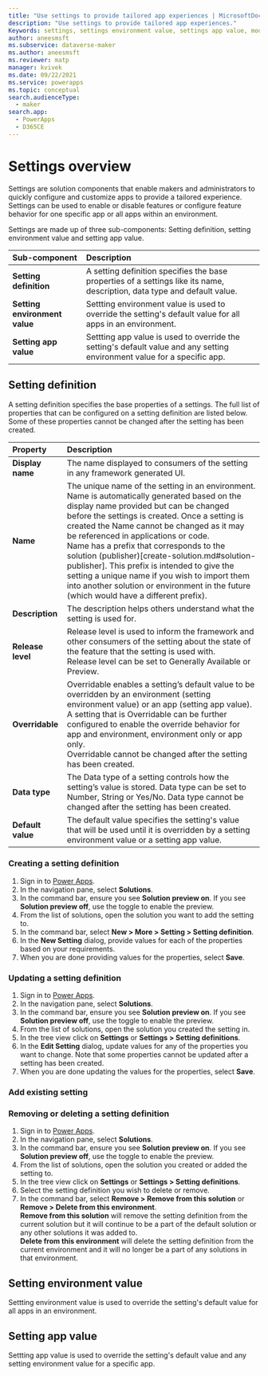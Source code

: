 ```yaml
---
title: "Use settings to provide tailored app experiences | MicrosoftDocs"
description: "Use settings to provide tailored app experiences."
Keywords: settings, settings environment value, settings app value, model-driven app
author: aneesmsft
ms.subservice: dataverse-maker
ms.author: aneesmsft
ms.reviewer: matp
manager: kvivek
ms.date: 09/22/2021
ms.service: powerapps
ms.topic: conceptual
search.audienceType: 
  - maker
search.app: 
  - PowerApps
  - D365CE
---
```

# Settings overview 
Settings are solution components that enable makers and administrators to quickly configure and customize apps to provide a tailored experience. Settings can be used to enable or disable features or configure feature behavior for one specific app or all apps within an environment.

Settings are made up of three sub-components: Setting definition, setting environment value and setting app value.

| Sub-component | Description |
|:--------------|:-------------------------|
|**Setting definition** | A setting definition specifies the base properties of a settings like its name, description, data type and default value. |
|**Setting environment value** | Settting environment value is used to override the setting's default value for all apps in an environment. |
|**Setting app value** | Settting app value is used to override the setting's default value and any setting environment value for a specific app. |

## Setting definition
A setting definition specifies the base properties of a settings. The full list of properties that can be configured on a setting definition are listed below. Some of these properties cannot be changed after the setting has been created.

| Property | Description |
|:--------------|:-------------------------|
|**Display name** | The name displayed to consumers of the setting in any framework generated UI. |
|**Name** | The unique name of the setting in an environment. Name is automatically generated based on the display name provided but can be changed before the settings is created. Once a setting is created the Name cannot be changed as it may be referenced in applications or code.<br> Name has a prefix that corresponds to the solution (publisher)[create-solution.md#solution-publisher]. This prefix is intended to give the setting a unique name if you wish to import them into another solution or environment in the future (which would have a different prefix). |
|**Description** | The description helps others understand what the setting is used for. |
|**Release level** | Release level is used to inform the framework and other consumers of the setting about the state of the feature that the setting is used with.<br> Release level can be set to Generally Available or Preview. |
|**Overridable** | Overridable enables a setting’s default value to be overridden by an environment (setting environment value) or an app (setting app value).<br> A setting that is Overridable can be further configured to enable the override behavior for app and environment, environment only or app only.<br> Overridable cannot be changed after the setting has been created. |
|**Data type** | The Data type of a setting controls how the setting’s value is stored. Data type can be set to Number, String or Yes/No. Data type cannot be changed after the setting has been created. |
|**Default value** | The default value specifies the setting's value that will be used until it is overridden by a setting environment value or a setting app value. |

### Creating a setting definition
1. Sign in to [Power Apps](https://make.powerapps.com/?utm_source=padocs&utm_medium=linkinadoc&utm_campaign=referralsfromdoc).
1. In the navigation pane, select **Solutions**.
1. In the command bar, ensure you see **Solution preview on**. If you see **Solution preview off**, use the toggle to enable the preview.
1. From the list of solutions, open the solution you want to add the setting to.
1. In the command bar, select **New > More > Setting > Setting definition**.
1. In the **New Setting** dialog, provide values for each of the properties based on your requirements.
1. When you are done providing values for the properties, select **Save**.

### Updating a setting definition
1. Sign in to [Power Apps](https://make.powerapps.com/?utm_source=padocs&utm_medium=linkinadoc&utm_campaign=referralsfromdoc).
1. In the navigation pane, select **Solutions**.
1. In the command bar, ensure you see **Solution preview on**. If you see **Solution preview off**, use the toggle to enable the preview.
1. From the list of solutions, open the solution you created the setting in.
1. In the tree view click on **Settings** or **Settings > Setting definitions**.
1. In the **Edit Setting** dialog, update values for any of the properties you want to change. Note that some properties cannot be updated after a setting has been created.
1. When you are done updating the values for the properties, select **Save**.

### Add existing setting

### Removing or deleting a setting definition
1. Sign in to [Power Apps](https://make.powerapps.com/?utm_source=padocs&utm_medium=linkinadoc&utm_campaign=referralsfromdoc).
1. In the navigation pane, select **Solutions**.
1. In the command bar, ensure you see **Solution preview on**. If you see **Solution preview off**, use the toggle to enable the preview.
1. From the list of solutions, open the solution you created or added the setting to.
1. In the tree view click on **Settings** or **Settings > Setting definitions**.
1. Select the setting definition you wish to delete or remove.
1. In the command bar, select **Remove > Remove from this solution** or **Remove > Delete from this environment**.<br> **Remove from this solution** will remove the setting definition from the current solution but it will continue to be a part of the default solution or any other solutions it was added to.<br> **Delete from this environment** will delete the setting definition from the current environment and it will no longer be a part of any solutions in that environment.

## Setting environment value
Settting environment value is used to override the setting's default value for all apps in an environment.

## Setting app value
Settting app value is used to override the setting's default value and any setting environment value for a specific app.

